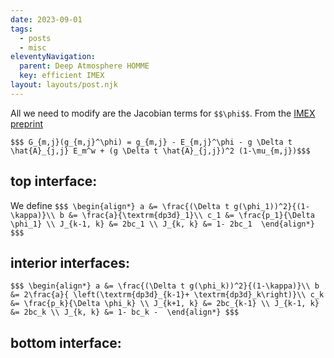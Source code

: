 ```yaml
---
date: 2023-09-01
tags:
  - posts
  - misc
eleventyNavigation:
  parent: Deep Atmosphere HOMME
  key: efficient IMEX
layout: layouts/post.njk
---
```


All we need to modify are the Jacobian terms for `$$\phi$$`. 
From the [IMEX preprint](https://arxiv.org/pdf/1906.07219.pdf)

`$$$ G_{m,j}(g_{m,j}^\phi) = g_{m,j} - E_{m,j}^\phi - g \Delta t \hat{A}_{j,j} E_m^w + (g \Delta t \hat{A}_{j,j})^2 (1-\mu_{m,j})$$$`

## top interface:

We define
`$$$
\begin{align*}
  a &= \frac{(\Delta t g(\phi_1))^2}{(1-\kappa)}\\
  b &= \frac{a}{\textrm{dp3d}_1}\\
  c_1 &= \frac{p_1}{\Delta \phi_1} \\
  J_{k-1, k} &= 2bc_1 \\
  J_{k, k} &= 1- 2bc_1 
\end{align*}
$$$`


## interior interfaces:

`$$$
\begin{align*}
  a &= \frac{(\Delta t g(\phi_k))^2}{(1-\kappa)}\\
  b &= 2\frac{a}{
  \left(\textrm{dp3d}_{k-1}+ \textrm{dp3d}_k\right)}\\
  c_k &= \frac{p_k}{\Delta \phi_k} \\
  J_{k+1, k} &= 2bc_{k-1} \\
  J_{k-1, k} &= 2bc_k \\
  J_{k, k} &= 1- bc_k - 
\end{align*}
$$$`


## bottom interface: